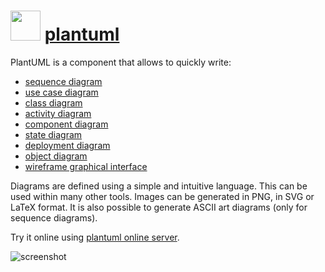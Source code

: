 # <img src="https://cdn.rawgit.com/majkinetor/chocolatey/master/plantuml/icon.png" width="48" height="48"/> [plantuml](https://chocolatey.org/packages/plantuml)

PlantUML is a component that allows to quickly write:

- [sequence diagram](http://plantuml.com/sequence.html)
- [use case diagram](http://plantuml.com/usecase.html)
- [class diagram](http://plantuml.com/classes.html)
- [activity diagram](http://plantuml.com/activity2.html)
- [component diagram](http://plantuml.com/component.html)
- [state diagram](http://plantuml.com/state.html)
- [deployment diagram](http://plantuml.com/deployment.html)
- [object diagram](http://plantuml.com/objects.html)
- [wireframe graphical interface](http://plantuml.com/salt.html)

Diagrams are defined using a simple and intuitive language. This can be used within many other tools.
Images can be generated in PNG, in SVG or LaTeX format. It is also possible to generate ASCII art diagrams (only for sequence diagrams).

Try it online using [plantuml online server](http://www.plantuml.com/plantuml).

![screenshot](https://cdn.rawgit.com/majkinetor/chocolatey/master/plantuml/screenshot.png)
